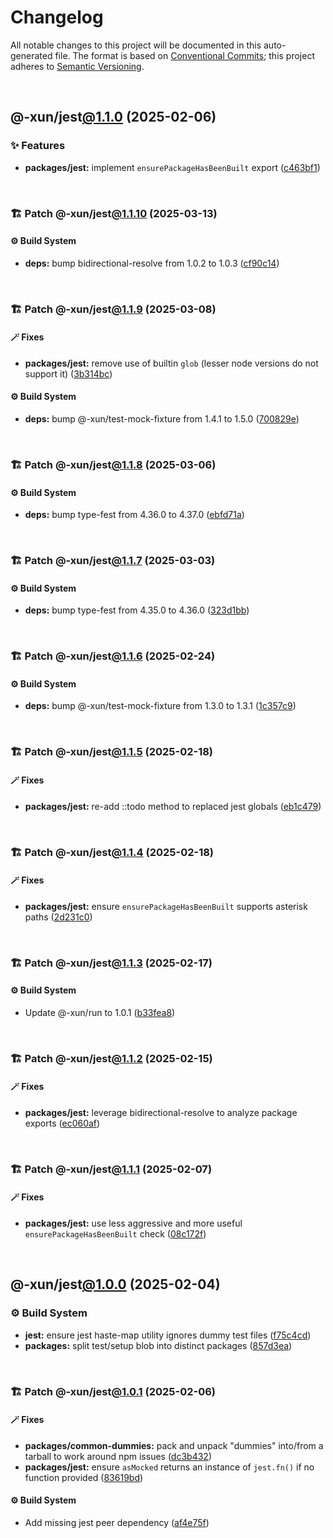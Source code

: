# Changelog

All notable changes to this project will be documented in this auto-generated
file. The format is based on [Conventional Commits][1];
this project adheres to [Semantic Versioning][2].

<br />

## @-xun/jest[@1.1.0][3] (2025-02-06)

### ✨ Features

- **packages/jest:** implement `ensurePackageHasBeenBuilt` export ([c463bf1][4])

<br />

### 🏗️ Patch @-xun/jest[@1.1.10][5] (2025-03-13)

#### ⚙️ Build System

- **deps:** bump bidirectional-resolve from 1.0.2 to 1.0.3 ([cf90c14][6])

<br />

### 🏗️ Patch @-xun/jest[@1.1.9][7] (2025-03-08)

#### 🪄 Fixes

- **packages/jest:** remove use of builtin `glob` (lesser node versions do not support it) ([3b314bc][8])

#### ⚙️ Build System

- **deps:** bump @-xun/test-mock-fixture from 1.4.1 to 1.5.0 ([700829e][9])

<br />

### 🏗️ Patch @-xun/jest[@1.1.8][10] (2025-03-06)

#### ⚙️ Build System

- **deps:** bump type-fest from 4.36.0 to 4.37.0 ([ebfd71a][11])

<br />

### 🏗️ Patch @-xun/jest[@1.1.7][12] (2025-03-03)

#### ⚙️ Build System

- **deps:** bump type-fest from 4.35.0 to 4.36.0 ([323d1bb][13])

<br />

### 🏗️ Patch @-xun/jest[@1.1.6][14] (2025-02-24)

#### ⚙️ Build System

- **deps:** bump @-xun/test-mock-fixture from 1.3.0 to 1.3.1 ([1c357c9][15])

<br />

### 🏗️ Patch @-xun/jest[@1.1.5][16] (2025-02-18)

#### 🪄 Fixes

- **packages/jest:** re-add ::todo method to replaced jest globals ([eb1c479][17])

<br />

### 🏗️ Patch @-xun/jest[@1.1.4][18] (2025-02-18)

#### 🪄 Fixes

- **packages/jest:** ensure `ensurePackageHasBeenBuilt` supports asterisk paths ([2d231c0][19])

<br />

### 🏗️ Patch @-xun/jest[@1.1.3][20] (2025-02-17)

#### ⚙️ Build System

- Update @-xun/run to 1.0.1 ([b33fea8][21])

<br />

### 🏗️ Patch @-xun/jest[@1.1.2][22] (2025-02-15)

#### 🪄 Fixes

- **packages/jest:** leverage bidirectional-resolve to analyze package exports ([ec060af][23])

<br />

### 🏗️ Patch @-xun/jest[@1.1.1][24] (2025-02-07)

#### 🪄 Fixes

- **packages/jest:** use less aggressive and more useful `ensurePackageHasBeenBuilt` check ([08c172f][25])

<br />

## @-xun/jest[@1.0.0][26] (2025-02-04)

### ⚙️ Build System

- **jest:** ensure jest haste-map utility ignores dummy test files ([f75c4cd][27])
- **packages:** split test/setup blob into distinct packages ([857d3ea][28])

<br />

### 🏗️ Patch @-xun/jest[@1.0.1][29] (2025-02-06)

#### 🪄 Fixes

- **packages/common-dummies:** pack and unpack "dummies" into/from a tarball to work around npm issues ([dc3b432][30])
- **packages/jest:** ensure `asMocked` returns an instance of `jest.fn()` if no function provided ([83619bd][31])

#### ⚙️ Build System

- Add missing jest peer dependency ([af4e75f][32])

[1]: https://conventionalcommits.org
[2]: https://semver.org
[3]: https://github.com/Xunnamius/test-utils/compare/@-xun/jest@1.0.1...@-xun/jest@1.1.0
[4]: https://github.com/Xunnamius/test-utils/commit/c463bf1463aea0453e6a08cbbcb204aba8b229ef
[5]: https://github.com/Xunnamius/test-utils/compare/@-xun/jest@1.1.9...@-xun/jest@1.1.10
[6]: https://github.com/Xunnamius/test-utils/commit/cf90c14c038e2a501540d2c551d03595082f73ec
[7]: https://github.com/Xunnamius/test-utils/compare/@-xun/jest@1.1.8...@-xun/jest@1.1.9
[8]: https://github.com/Xunnamius/test-utils/commit/3b314bc406540af303ab44ed657a090059f493b7
[9]: https://github.com/Xunnamius/test-utils/commit/700829e1ae21be9bdd14d701afce45cfe08203d7
[10]: https://github.com/Xunnamius/test-utils/compare/@-xun/jest@1.1.7...@-xun/jest@1.1.8
[11]: https://github.com/Xunnamius/test-utils/commit/ebfd71ae5254a3c4cb33b94c4c1777fdaa1f559c
[12]: https://github.com/Xunnamius/test-utils/compare/@-xun/jest@1.1.6...@-xun/jest@1.1.7
[13]: https://github.com/Xunnamius/test-utils/commit/323d1bbb2784524bc0fd6ac2a04430a19fc414c4
[14]: https://github.com/Xunnamius/test-utils/compare/@-xun/jest@1.1.5...@-xun/jest@1.1.6
[15]: https://github.com/Xunnamius/test-utils/commit/1c357c951aa527f86e5a3a850b3c904c7d633ae0
[16]: https://github.com/Xunnamius/test-utils/compare/@-xun/jest@1.1.4...@-xun/jest@1.1.5
[17]: https://github.com/Xunnamius/test-utils/commit/eb1c4791975c2e404ed1d1fa0124c3bbd9ef41f4
[18]: https://github.com/Xunnamius/test-utils/compare/@-xun/jest@1.1.3...@-xun/jest@1.1.4
[19]: https://github.com/Xunnamius/test-utils/commit/2d231c008d107baf61eba939013d58df61adad65
[20]: https://github.com/Xunnamius/test-utils/compare/@-xun/jest@1.1.2...@-xun/jest@1.1.3
[21]: https://github.com/Xunnamius/test-utils/commit/b33fea8db53369e4e821d273ed05fd0d4c91b749
[22]: https://github.com/Xunnamius/test-utils/compare/@-xun/jest@1.1.1...@-xun/jest@1.1.2
[23]: https://github.com/Xunnamius/test-utils/commit/ec060af799a2bd987617106ad6f035907c4f4f42
[24]: https://github.com/Xunnamius/test-utils/compare/@-xun/jest@1.1.0...@-xun/jest@1.1.1
[25]: https://github.com/Xunnamius/test-utils/commit/08c172fd86063ef2cb40963f770391649cfb8900
[26]: https://github.com/Xunnamius/test-utils/compare/857d3eac80084608a88cbc27476cbe23e155ce7d...@-xun/jest@1.0.0
[27]: https://github.com/Xunnamius/test-utils/commit/f75c4cd929f5d1720d466436ad2ee5c68cced170
[28]: https://github.com/Xunnamius/test-utils/commit/857d3eac80084608a88cbc27476cbe23e155ce7d
[29]: https://github.com/Xunnamius/test-utils/compare/@-xun/jest@1.0.0...@-xun/jest@1.0.1
[30]: https://github.com/Xunnamius/test-utils/commit/dc3b432f6d15898a8396cf56c73f03cafcecb7a9
[31]: https://github.com/Xunnamius/test-utils/commit/83619bdf03d91fda9056a40b5dc66ce530cc9131
[32]: https://github.com/Xunnamius/test-utils/commit/af4e75f9b436c758cd44a902f489c5640d8b2b47
